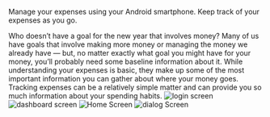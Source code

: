
Manage your expenses using your Android smartphone. Keep track of your expenses as you go.

Who doesn’t have a goal for the new year that involves money? Many of us have goals that involve making more money or managing the money we already have — but, no matter exactly what goal you might have for your money, you’ll probably need some baseline information about it. While understanding your expenses is basic, they make up some of the most important information you can gather about where your money goes. Tracking expenses can be a relatively simple matter and can provide you so much information about your spending habits.
![login screen](https://raw.githubusercontent.com/AyushJain2480/expense_manager_java/main/images/Screenshot_2022-01-03-21-06-47-128_com.example.expensemanager.jpg?token=AXCXVOPUSXILQRLYGV76WATB2YKL2)
![dashboard screen](https://raw.githubusercontent.com/AyushJain2480/expense_manager_java/main/images/Screenshot_2022-01-03-21-07-01-797_com.example.expensemanager.jpg?token=AXCXVOKYLFGYAQCXOG3IMY3B2YKVC)
![Home Screen](https://raw.githubusercontent.com/AyushJain2480/expense_manager_java/main/images/Screenshot_2022-01-03-21-07-05-059_com.example.expensemanager.jpg?token=AXCXVOKU7CA5ILFQOFOVUCLB2YK54)
![dialog Screen](https://raw.githubusercontent.com/AyushJain2480/expense_manager_java/main/images/Screenshot_2022-01-03-21-07-08-368_com.example.expensemanager.jpg?token=AXCXVOK4VCDPO4QMQ3WOIR3B2YLGS)
